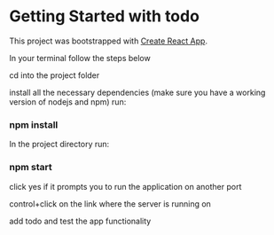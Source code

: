 # Getting Started with todo

This project was bootstrapped with [Create React App](https://github.com/facebook/create-react-app).

In your terminal follow the steps below

cd into the project folder 

install all the necessary dependencies
(make sure you have a working version of nodejs and npm)
run:
 ### npm install

In the project directory run:

### npm start

click yes if it prompts you to run the application on another port

control+click on the link where the server is running on

add todo and test the app functionality








